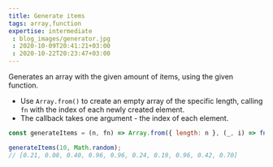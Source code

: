 ```yaml
---
title: Generate items
tags: array,function
expertise: intermediate
 : blog_images/generator.jpg
 : 2020-10-09T20:41:21+03:00
 : 2020-10-22T20:23:47+03:00
---
```


Generates an array with the given amount of items, using the given function.

- Use  `Array.from()`  to create an empty array of the specific length, calling `fn` with the index of each newly created element.
- The callback takes one argument - the index of each element.

```js
const generateItems = (n, fn) => Array.from({ length: n }, (_, i) => fn(i));
```

```js
generateItems(10, Math.random);
// [0.21, 0.08, 0.40, 0.96, 0.96, 0.24, 0.19, 0.96, 0.42, 0.70]
```
